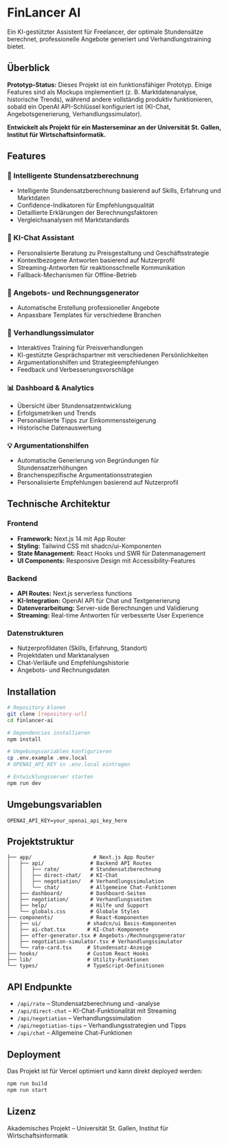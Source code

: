 # FinLancer AI

Ein KI-gestützter Assistent für Freelancer, der optimale Stundensätze berechnet, professionelle Angebote generiert und Verhandlungstraining bietet.

## Überblick

**Prototyp-Status:** Dieses Projekt ist ein funktionsfähiger Prototyp. Einige Features sind als Mockups implementiert (z. B. Marktdatenanalyse, historische Trends), während andere vollständig produktiv funktionieren, sobald ein OpenAI API-Schlüssel konfiguriert ist (KI-Chat, Angebotsgenerierung, Verhandlungssimulator).

**Entwickelt als Projekt für ein Masterseminar an der Universität St. Gallen, Institut für Wirtschaftsinformatik.**

## Features

### 🎯 Intelligente Stundensatzberechnung

* Intelligente Stundensatzberechnung basierend auf Skills, Erfahrung und Marktdaten
* Confidence-Indikatoren für Empfehlungsqualität
* Detaillierte Erklärungen der Berechnungsfaktoren
* Vergleichsanalysen mit Marktstandards

### 💬 KI-Chat Assistant

* Personalisierte Beratung zu Preisgestaltung und Geschäftsstrategie
* Kontextbezogene Antworten basierend auf Nutzerprofil
* Streaming-Antworten für reaktionsschnelle Kommunikation
* Fallback-Mechanismen für Offline-Betrieb

### 📄 Angebots- und Rechnungsgenerator

* Automatische Erstellung professioneller Angebote
* Anpassbare Templates für verschiedene Branchen

### 🤝 Verhandlungssimulator

* Interaktives Training für Preisverhandlungen
* KI-gestützte Gesprächspartner mit verschiedenen Persönlichkeiten
* Argumentationshilfen und Strategieempfehlungen
* Feedback und Verbesserungsvorschläge

### 📊 Dashboard & Analytics

* Übersicht über Stundensatzentwicklung
* Erfolgsmetriken und Trends
* Personalisierte Tipps zur Einkommenssteigerung
* Historische Datenauswertung

### 💡 Argumentationshilfen

* Automatische Generierung von Begründungen für Stundensatzerhöhungen
* Branchenspezifische Argumentationsstrategien
* Personalisierte Empfehlungen basierend auf Nutzerprofil

## Technische Architektur

### Frontend

* **Framework:** Next.js 14 mit App Router
* **Styling:** Tailwind CSS mit shadcn/ui-Komponenten
* **State Management:** React Hooks und SWR für Datenmanagement
* **UI Components:** Responsive Design mit Accessibility-Features

### Backend

* **API Routes:** Next.js serverless functions
* **KI-Integration:** OpenAI API für Chat und Textgenerierung
* **Datenverarbeitung:** Server-side Berechnungen und Validierung
* **Streaming:** Real-time Antworten für verbesserte User Experience

### Datenstrukturen

* Nutzerprofildaten (Skills, Erfahrung, Standort)
* Projektdaten und Marktanalysen
* Chat-Verläufe und Empfehlungshistorie
* Angebots- und Rechnungsdaten

## Installation

```bash
# Repository klonen
git clone [repository-url]
cd finlancer-ai

# Dependencies installieren
npm install

# Umgebungsvariablen konfigurieren
cp .env.example .env.local
# OPENAI_API_KEY in .env.local eintragen

# Entwicklungsserver starten
npm run dev
```

## Umgebungsvariablen

```text
OPENAI_API_KEY=your_openai_api_key_here
```

## Projektstruktur

```text
├── app/                    # Next.js App Router
│   ├── api/               # Backend API Routes
│   │   ├── rate/          # Stundensatzberechnung
│   │   ├── direct-chat/   # KI-Chat
│   │   ├── negotiation/   # Verhandlungssimulation
│   │   └── chat/          # Allgemeine Chat-Funktionen
│   ├── dashboard/         # Dashboard-Seiten
│   ├── negotiation/       # Verhandlungsseiten
│   ├── help/              # Hilfe und Support
│   └── globals.css        # Globale Styles
├── components/            # React-Komponenten
│   ├── ui/               # shadcn/ui Basis-Komponenten
│   ├── ai-chat.tsx       # KI-Chat-Komponente
│   ├── offer-generator.tsx # Angebots-/Rechnungsgenerator
│   ├── negotiation-simulator.tsx # Verhandlungssimulator
│   └── rate-card.tsx     # Stundensatz-Anzeige
├── hooks/                # Custom React Hooks
├── lib/                  # Utility-Funktionen
└── types/                # TypeScript-Definitionen
```

## API Endpunkte

* `/api/rate` – Stundensatzberechnung und -analyse
* `/api/direct-chat` – KI-Chat-Funktionalität mit Streaming
* `/api/negotiation` – Verhandlungssimulation
* `/api/negotiation-tips` – Verhandlungsstrategien und Tipps
* `/api/chat` – Allgemeine Chat-Funktionen

## Deployment

Das Projekt ist für Vercel optimiert und kann direkt deployed werden:

```bash
npm run build
npm run start
```

## Lizenz

Akademisches Projekt – Universität St. Gallen, Institut für Wirtschaftsinformatik
